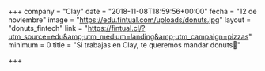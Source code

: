 +++
company = "Clay"
date = "2018-11-08T18:59:56+00:00"
fecha = "12 de noviembre"
image = "https://edu.fintual.com/uploads/donuts.jpg"
layout = "donuts_fintech"
link = "https://fintual.cl/?utm_source=edu&amp;utm_medium=landing&amp;utm_campaign=pizzas"
minimum = 0
title = "Si trabajas en Clay, te queremos mandar donuts🍩"

+++
